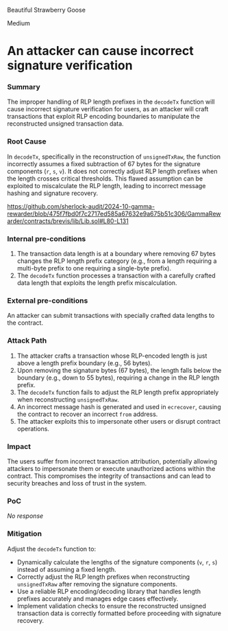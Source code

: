 Beautiful Strawberry Goose

Medium

# An attacker can cause incorrect signature verification

### Summary

The improper handling of RLP length prefixes in the `decodeTx` function will cause incorrect signature verification for users, as an attacker will craft transactions that exploit RLP encoding boundaries to manipulate the reconstructed unsigned transaction data.


### Root Cause

In `decodeTx`, specifically in the reconstruction of `unsignedTxRaw`, the function incorrectly assumes a fixed subtraction of 67 bytes for the signature components (`r`, `s`, `v`). It does not correctly adjust RLP length prefixes when the length crosses critical thresholds. This flawed assumption can be exploited to miscalculate the RLP length, leading to incorrect message hashing and signature recovery.

https://github.com/sherlock-audit/2024-10-gamma-rewarder/blob/475f7fbd0f7c2717ed585a67632e9a675b51c306/GammaRewarder/contracts/brevis/lib/Lib.sol#L80-L131

### Internal pre-conditions

1. The transaction data length is at a boundary where removing 67 bytes changes the RLP length prefix category (e.g., from a length requiring a multi-byte prefix to one requiring a single-byte prefix).
2. The `decodeTx` function processes a transaction with a carefully crafted data length that exploits the length prefix miscalculation.


### External pre-conditions

An attacker can submit transactions with specially crafted data lengths to the contract.


### Attack Path

1. The attacker crafts a transaction whose RLP-encoded length is just above a length prefix boundary (e.g., 56 bytes).
2. Upon removing the signature bytes (67 bytes), the length falls below the boundary (e.g., down to 55 bytes), requiring a change in the RLP length prefix.
3. The `decodeTx` function fails to adjust the RLP length prefix appropriately when reconstructing `unsignedTxRaw`.
4. An incorrect message hash is generated and used in `ecrecover`, causing the contract to recover an incorrect `from` address.
5. The attacker exploits this to impersonate other users or disrupt contract operations.


### Impact

The users suffer from incorrect transaction attribution, potentially allowing attackers to impersonate them or execute unauthorized actions within the contract. This compromises the integrity of transactions and can lead to security breaches and loss of trust in the system.


### PoC

_No response_

### Mitigation


Adjust the `decodeTx` function to:

- Dynamically calculate the lengths of the signature components (`v`, `r`, `s`) instead of assuming a fixed length.
- Correctly adjust the RLP length prefixes when reconstructing `unsignedTxRaw` after removing the signature components.
- Use a reliable RLP encoding/decoding library that handles length prefixes accurately and manages edge cases effectively.
- Implement validation checks to ensure the reconstructed unsigned transaction data is correctly formatted before proceeding with signature recovery.
